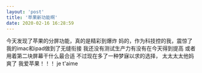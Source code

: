 ```yaml
---
layout: 'post'
title: '苹果新功能啊'
date: 2020-02-16 16:28:59
---
```


今天发现了苹果的分屏功能，真的是精彩到爆炸
妈的，作为科技控的我，震惊了
我的imac和ipad做到了无缝衔接
我还没有测试生产力有没有在今天得到提高
或者用着第二块屏幕干什么最合适
不过现在多了一种梦寐以求的选择，
太太太太他妈爽了
我爱苹果！！！
je t'aime
